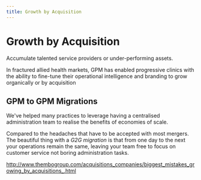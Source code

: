 ```yaml
---
title: Growth by Acquisition
---
```


# Growth by Acquisition

Accumulate talented service providers or under-performing assets.

In fractured allied health markets, GPM has enabled progressive clinics with the ability to fine-tune their operational intelligence and branding to grow organically or by acquisition

## GPM to GPM Migrations

We've helped many practices to leverage having a centralised administration team to realise the benefits of economies of scale.

Compared to the headaches that have to be accepted with most mergers. The beautiful thing with a _G2G migration_ is that from one day to the next your operations remain the same, leaving your team free to focus on customer service not boring administration tasks.

http://www.thembogroup.com/acquisitions_companies/biggest_mistakes_growing_by_acquisitions_.html
